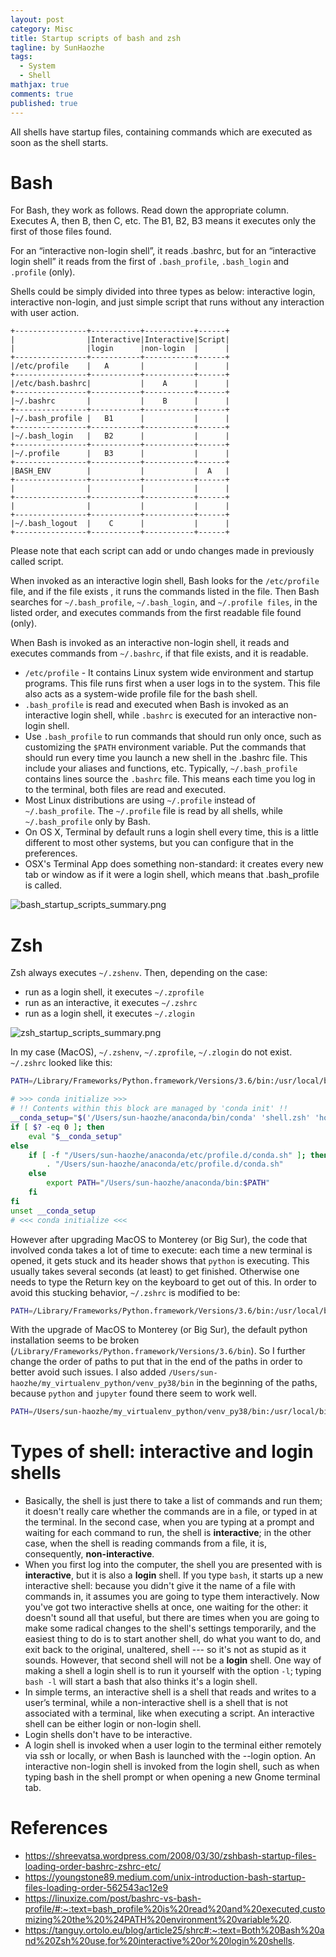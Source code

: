 ```yaml
---
layout: post
category: Misc     
title: Startup scripts of bash and zsh  
tagline: by SunHaozhe
tags: 
  - System
  - Shell
mathjax: true
comments: true
published: true
---
```



All shells have startup files, containing commands which are executed as soon as the shell starts. 


# Bash

For Bash, they work as follows. Read down the appropriate column. Executes A, then B, then C, etc. The B1, B2, B3 means it executes only the first of those files found. 

For an “interactive non-login shell”, it reads .bashrc, but for an “interactive login shell” it reads from the first of `.bash_profile`, `.bash_login` and `.profile` (only). 

Shells could be simply divided into three types as below: interactive login, interactive non-login, and just simple script that runs without any interaction with user action.


```
+----------------+-----------+-----------+------+
|                |Interactive|Interactive|Script|
|                |login      |non-login  |      |
+----------------+-----------+-----------+------+
|/etc/profile    |   A       |           |      |
+----------------+-----------+-----------+------+
|/etc/bash.bashrc|           |    A      |      |
+----------------+-----------+-----------+------+
|~/.bashrc       |           |    B      |      |
+----------------+-----------+-----------+------+
|~/.bash_profile |   B1      |           |      |
+----------------+-----------+-----------+------+
|~/.bash_login   |   B2      |           |      |
+----------------+-----------+-----------+------+
|~/.profile      |   B3      |           |      |
+----------------+-----------+-----------+------+
|BASH_ENV        |           |           |  A   |
+----------------+-----------+-----------+------+
|                |           |           |      |
+----------------+-----------+-----------+------+
|                |           |           |      |
+----------------+-----------+-----------+------+
|~/.bash_logout  |    C      |           |      |
+----------------+-----------+-----------+------+
```

Please note that each script can add or undo changes made in previously called script. 


When invoked as an interactive login shell, Bash looks for the `/etc/profile` file, and if the file exists , it runs the commands listed in the file. Then Bash searches for `~/.bash_profile`, `~/.bash_login`, and `~/.profile files`, in the listed order, and executes commands from the first readable file found (only).

When Bash is invoked as an interactive non-login shell, it reads and executes commands from `~/.bashrc`, if that file exists, and it is readable.


* `/etc/profile` - It contains Linux system wide environment and startup programs. This file runs first when a user logs in to the system. This file also acts as a system-wide profile file for the bash shell.
* `.bash_profile` is read and executed when Bash is invoked as an interactive login shell, while `.bashrc` is executed for an interactive non-login shell.
* Use `.bash_profile` to run commands that should run only once, such as customizing the `$PATH` environment variable. Put the commands that should run every time you launch a new shell in the .bashrc file. This include your aliases and functions, etc. Typically, `~/.bash_profile` contains lines source the `.bashrc` file. This means each time you log in to the terminal, both files are read and executed. 
* Most Linux distributions are using `~/.profile` instead of `~/.bash_profile`. The `~/.profile` file is read by all shells, while `~/.bash_profile` only by Bash.
* On OS X, Terminal by default runs a login shell every time, this is a little different to most other systems, but you can configure that in the preferences.
* OSX's Terminal App does something non-standard: it creates every new tab or window as if it were a login shell, which means that .bash_profile is called. 


![bash_startup_scripts_summary.png](/blogs/assets/images/blog/bash_startup_scripts_summary.png)


# Zsh

Zsh always executes `~/.zshenv`. Then, depending on the case:

* run as a login shell, it executes `~/.zprofile`
* run as an interactive, it executes `~/.zshrc`
* run as a login shell, it executes `~/.zlogin`


![zsh_startup_scripts_summary.png](/blogs/assets/images/blog/zsh_startup_scripts_summary.png)


In my case (MacOS), `~/.zshenv`, `~/.zprofile`, `~/.zlogin` do not exist. `~/.zshrc` looked like this: 

```zsh
PATH=/Library/Frameworks/Python.framework/Versions/3.6/bin:/usr/local/bin:/usr/bin:/bin:/usr/sbin:/sbin:/Library/TeX/texbin:/Library/Frameworks/Mono.framework/Versions/Current/Commands:/Users/sun-haozhe/anaconda/bin:/opt/local/bin:/opt/local/sbin

# >>> conda initialize >>>
# !! Contents within this block are managed by 'conda init' !!
__conda_setup="$('/Users/sun-haozhe/anaconda/bin/conda' 'shell.zsh' 'hook' 2> /dev/null)"
if [ $? -eq 0 ]; then
    eval "$__conda_setup"
else
    if [ -f "/Users/sun-haozhe/anaconda/etc/profile.d/conda.sh" ]; then
        . "/Users/sun-haozhe/anaconda/etc/profile.d/conda.sh"
    else
        export PATH="/Users/sun-haozhe/anaconda/bin:$PATH"
    fi
fi
unset __conda_setup
# <<< conda initialize <<<
```

However after upgrading MacOS to Monterey (or Big Sur), the code that involved conda takes a lot of time to execute: each time a new terminal is opened, it gets stuck and its header shows that `python` is executing. This usually takes several seconds (at least) to get finished. Otherwise one needs to type the Return key on the keyboard to get out of this. In order to avoid this stucking behavior, `~/.zshrc` is modified to be:

```zsh
PATH=/Library/Frameworks/Python.framework/Versions/3.6/bin:/usr/local/bin:/usr/bin:/bin:/usr/sbin:/sbin:/Library/TeX/texbin:/Library/Frameworks/Mono.framework/Versions/Current/Commands:/Users/sun-haozhe/anaconda/bin:/opt/local/bin:/opt/local/sbin
```

With the upgrade of MacOS to Monterey (or Big Sur), the default python installation seems to be broken (`/Library/Frameworks/Python.framework/Versions/3.6/bin`). So I further change the order of paths to put that in the end of the paths in order to better avoid such issues. I also added `/Users/sun-haozhe/my_virtualenv_python/venv_py38/bin` in the beginning of the paths, because `python` and `jupyter` found there seem to work well.

```zsh
PATH=/Users/sun-haozhe/my_virtualenv_python/venv_py38/bin:/usr/local/bin:/usr/bin:/bin:/usr/sbin:/sbin:/Library/TeX/texbin:/Library/Frameworks/Mono.framework/Versions/Current/Commands:/Users/sun-haozhe/anaconda/bin:/opt/local/bin:/opt/local/sbin:/Library/Frameworks/Python.framework/Versions/3.6/bin
```


# Types of shell: interactive and login shells

* Basically, the shell is just there to take a list of commands and run them; it doesn't really care whether the commands are in a file, or typed in at the terminal. In the second case, when you are typing at a prompt and waiting for each command to run, the shell is **interactive**; in the other case, when the shell is reading commands from a file, it is, consequently, **non-interactive**.
* When you first log into the computer, the shell you are presented with is **interactive**, but it is also a **login** shell. If you type `bash`, it starts up a new interactive shell: because you didn't give it the name of a file with commands in, it assumes you are going to type them interactively. Now you've got two interactive shells at once, one waiting for the other: it doesn't sound all that useful, but there are times when you are going to make some radical changes to the shell's settings temporarily, and the easiest thing to do is to start another shell, do what you want to do, and exit back to the original, unaltered, shell --- so it's not as stupid as it sounds. However, that second shell will not be a **login** shell. One way of making a shell a login shell is to run it yourself with the option `-l`; typing `bash -l` will start a bash that also thinks it's a login shell. 
* In simple terms, an interactive shell is a shell that reads and writes to a user’s terminal, while a non-interactive shell is a shell that is not associated with a terminal, like when executing a script. An interactive shell can be either login or non-login shell.
* Login shells don't have to be interactive. 
* A login shell is invoked when a user login to the terminal either remotely via ssh or locally, or when Bash is launched with the --login option. An interactive non-login shell is invoked from the login shell, such as when typing bash in the shell prompt or when opening a new Gnome terminal tab.





# References

* https://shreevatsa.wordpress.com/2008/03/30/zshbash-startup-files-loading-order-bashrc-zshrc-etc/
* https://youngstone89.medium.com/unix-introduction-bash-startup-files-loading-order-562543ac12e9
* https://linuxize.com/post/bashrc-vs-bash-profile/#:~:text=bash_profile%20is%20read%20and%20executed,customizing%20the%20%24PATH%20environment%20variable%20.
* https://tanguy.ortolo.eu/blog/article25/shrc#:~:text=Both%20Bash%20and%20Zsh%20use,for%20interactive%20or%20login%20shells.













































































